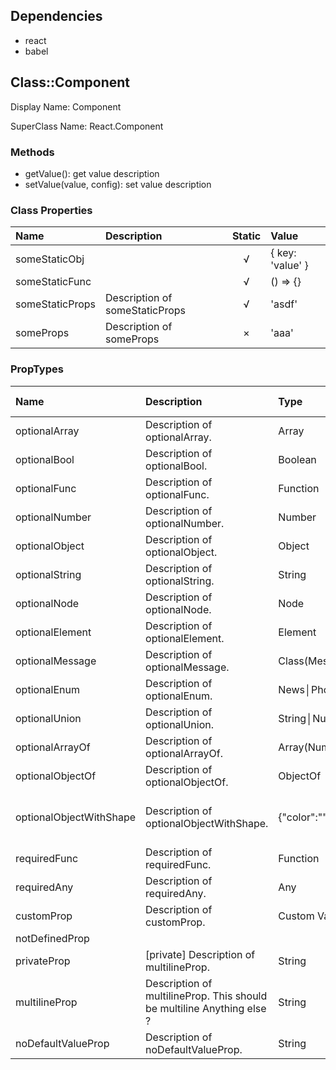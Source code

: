 ## Dependencies

* react
* babel


## Class::Component

Display Name: Component

SuperClass Name: React.Component


### Methods

* getValue(): get value description
* setValue(value, config): set value description


### Class Properties

| Name | Description | Static | Value |
| :--- | :----- | :--: | :--- |
| someStaticObj |  | √ | {  key: 'value' } |
| someStaticFunc |  | √ | () => {} |
| someStaticProps | Description of someStaticProps | √ | 'asdf' |
| someProps | Description of someProps | × | 'aaa' |


### PropTypes

| Name | Description | Type | Required | Default Value |
| :--- | :----- | :--- | :---: | :---: |
| optionalArray | Description of optionalArray. | Array | × | `[]` |
| optionalBool | Description of optionalBool. | Boolean | × | `false` |
| optionalFunc | Description of optionalFunc. | Function | × | `() => {}` |
| optionalNumber | Description of optionalNumber. | Number | × | `123` |
| optionalObject | Description of optionalObject. | Object | × | `{}` |
| optionalString | Description of optionalString. | String | × | `'abc'` |
| optionalNode | Description of optionalNode. | Node | × | `null` |
| optionalElement | Description of optionalElement. | Element | × | `null` |
| optionalMessage | Description of optionalMessage. | Class(Message) | √ | `null` |
| optionalEnum | Description of optionalEnum. | News│Photos | × | `'News'` |
| optionalUnion | Description of optionalUnion. | String│Number│Class(Message) | × | `null` |
| optionalArrayOf | Description of optionalArrayOf. | Array(Number) | × | `[1, 2, 3]` |
| optionalObjectOf | Description of optionalObjectOf. | ObjectOf | × | `{}` |
| optionalObjectWithShape | Description of optionalObjectWithShape. | {"color":"","fontSize":""} | × | `{   color: 'red',   fontSize: 14 }` |
| requiredFunc | Description of requiredFunc. | Function | √ | `() => {}` |
| requiredAny | Description of requiredAny. | Any | √ | `false` |
| customProp | Description of customProp. | Custom Validator | × | `null` |
| notDefinedProp |  |  | × | `null` |
| privateProp | [private] Description of multilineProp. | String | × |  |
| multilineProp | Description of multilineProp. This should be multiline Anything else ? | String | × |  |
| noDefaultValueProp | Description of noDefaultValueProp. | String | × |  |

